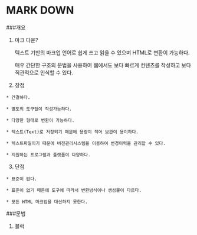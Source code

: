 # MARK DOWN


###개요
1. 마크 다운?

   텍스트 기반의 마크업 언어로 쉽게 쓰고 읽을 수 있으며 HTML로 변환이 가능하다.

   매우 간단한 구조의 문법을 사용하여 웹에서도 보다 빠르게 컨텐츠를 작성하고 보다 직관적으로 인식할 수 있다.  

2. 장점 

<pre><code>* 간결하다.

* 별도의 도구없이 작성가능하다.

* 다양한 형태로 변환이 가능하다.

* 텍스트(Text)로 저장되기 때문에 용량이 적어 보관이 용이하다.

* 텍스트파일이기 때문에 버전관리시스템을 이용하여 변경이력을 관리할 수 있다.

* 지원하는 프로그램과 플랫폼이 다양하다.
</code></pre>

3. 단점
<pre><code>* 표준이 없다.

* 표준이 없기 때문에 도구에 따라서 변환방식이나 생성물이 다르다.

* 모든 HTML 마크업을 대신하지 못한다.
</code></pre>
 
 ###문법
 1. 블럭
 
